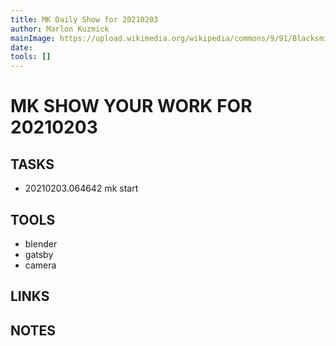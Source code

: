 ```yaml
---
title: MK Daily Show for 20210203
author: Marlon Kuzmick
mainImage: https://upload.wikimedia.org/wikipedia/commons/9/91/Blacksmith_tools_2.jpg
date: 
tools: []
---
```

# MK SHOW YOUR WORK FOR 20210203

## TASKS

- 20210203.064642 mk start

## TOOLS

- blender
- gatsby
- camera

## LINKS


## NOTES


